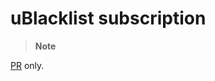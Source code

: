# uBlacklist subscription

> **Note**  

[PR](https://github.com/eallion/uBlacklist-Subscription/pulls) only.
